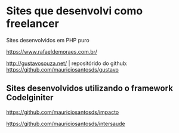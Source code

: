 # Sites que desenvolvi como freelancer

Sites desenvolvidos em PHP puro

https://www.rafaeldemoraes.com.br/

http://gustavosouza.net/ | repositórido do github: https://github.com/mauriciosantosds/gustavo

## Sites desenvolvidos utilizando o framework CodeIginiter

https://github.com/mauriciosantosds/impacto

https://github.com/mauriciosantosds/intersaude
